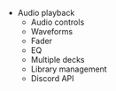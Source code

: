 * Audio playback
    * Audio controls
    * Waveforms
    * Fader
    * EQ
    * Multiple decks
    * Library management
    * Discord API
